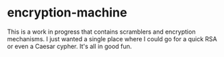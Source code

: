 # encryption-machine
This is a work in progress that contains scramblers and encryption mechanisms. I just wanted a single place where I could go for a quick RSA or even a Caesar cypher. It's all in good fun.
